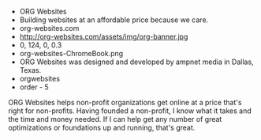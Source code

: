 * ORG Websites
* Building websites at an affordable price because we care.
* org-websites.com
* http://org-websites.com/assets/img/org-banner.jpg
* 0, 124, 0, 0.3
* org-websites-ChromeBook.png
* ORG Websites was designed and developed by ampnet media in Dallas, Texas.
* orgwebsites
* order - 5

ORG Websites helps non-profit organizations get online at a price that's right for non-profits. Having founded a non-profit, I know what it takes and the time and money needed. If I can help get any number of great optimizations or foundations up and running, that's great.


